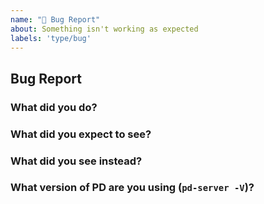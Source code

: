 ```yaml
---
name: "🐛 Bug Report"
about: Something isn't working as expected
labels: 'type/bug'
---
```


## Bug Report

<!-- Please answer these questions before submitting your issue. Thanks! -->

### What did you do?

<!-- If possible, provide a recipe for reproducing the error. -->

### What did you expect to see?

### What did you see instead?

### What version of PD are you using (`pd-server -V`)?
